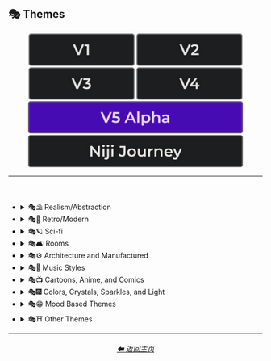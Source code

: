 <h2>🎭 Themes</h2>

<div align="center">

[<img src="/Images/Repo_Parts/Buttons/Version_Buttons/button_version_V1_inactive.webp?raw=true" alt="MidJourney V1" height="64" />](/Pages/MJ_V1/Style_Pages/Sphere/Themes.md)
[<img src="/Images/Repo_Parts/Buttons/Version_Buttons/button_version_V2_inactive.webp?raw=true" alt="MidJourney V2" height="64" />](/Pages/MJ_V2/Style_Pages/Sphere/Themes.md)
[<img src="/Images/Repo_Parts/Buttons/Version_Buttons/button_version_V3_inactive.webp?raw=true" alt="MidJourney V3" height="64" />](/Pages/MJ_V3/Style_Pages/Just_The_Style/Themes.md)
[<img src="/Images/Repo_Parts/Buttons/Version_Buttons/button_version_V4_inactive.webp?raw=true" alt="MidJourney V4" height="64" />](/Pages/MJ_V4/Style_Pages/Just_The_Style/Themes.md)
<br>
[<img src="/Images/Repo_Parts/Buttons/Version_Buttons/button_version_V5_Alpha_active_half.webp?raw=true" alt="MidJourney V5" height="64" />](/Pages/MJ_V5/Style_Pages/Just_The_Style/Themes.md)
[<img src="/Images/Repo_Parts/Buttons/Version_Buttons/button_version_niji_inactive_half.webp?raw=true" alt="Niji Journey" height="64" />](/Pages/Niji_Journey/Style_Pages/Themes.md)

</div>

<hr>
<br>


- <details><summary>🎭⛱ Realism/Abstraction</summary><p><div align="center">

    | Realistic | Hyperrealistic | Hyper Real |
    | :-: | :-: | :-: |
    | <img src="/Images/MJ_V5/V5_Alpha_1/Midjourney_Styles/Realistic.webp?raw=true" width="256" /> | <img src="/Images/MJ_V5/V5_Alpha_1/Midjourney_Styles/Hyperrealistic.webp?raw=true" width="256" /> | <img src="/Images/MJ_V5/V5_Alpha_1/Midjourney_Styles/Hyper_Real.webp?raw=true" width="256" /> |
    
    <br>

    | Photorealistic | Photorealism |
    | :-: | :-: |
    | <img src="/Images/MJ_V5/V5_Alpha_1/Midjourney_Styles/Photorealistic.webp?raw=true" width="256" /> | <img src="/Images/MJ_V5/V5_Alpha_1/Midjourney_Styles/Photorealism.webp?raw=true" width="256" /> |

    <br>
    
    | Realism | Magic Realism | Fantastic Realism |
    | :-: | :-: | :-: |
    | <img src="/Images/MJ_V5/V5_Alpha_1/Midjourney_Styles/Realism.webp?raw=true" width="256" /> | <img src="/Images/MJ_V5/V5_Alpha_1/Midjourney_Styles/Magic_Realism.webp?raw=true" width="256" /> | <img src="/Images/MJ_V5/V5_Alpha_1/Midjourney_Styles/Fantastic_Realism.webp?raw=true" width="256" />  |

    <br>

    | Classical Realism | New Realism | Contemporary Realism |
    | :-: | :-: | :-: |
    | <img src="/Images/MJ_V5/V5_Alpha_1/Midjourney_Styles/Classical_Realism.webp?raw=true" width="256" /> | <img src="/Images/MJ_V5/V5_Alpha_1/Midjourney_Styles/New_Realism.webp?raw=true" width="256" /> | <img src="/Images/MJ_V5/V5_Alpha_1/Midjourney_Styles/Contemporary_Realism.webp?raw=true" width="256" /> |
    
    <br>

    | Surreal | Surrealism | Unrealistic |
    | :-: | :-: | :-: |
    | <img src="/Images/MJ_V5/V5_Alpha_1/Midjourney_Styles/Surreal.webp?raw=true" width="256" /> | <img src="/Images/MJ_V5/V5_Alpha_1/Midjourney_Styles/Surrealism.webp?raw=true" width="256" /> | <img src="/Images/MJ_V5/V5_Alpha_1/Midjourney_Styles/Unrealistic.webp?raw=true" width="256" /> |
    
    <br>

    | Non-Fiction | Fiction | Science Fiction |
    | :-: | :-: | :-: |
    | <img src="/Images/MJ_V5/V5_Alpha_1/Midjourney_Styles/Non-Fiction.webp?raw=true" width="256" /> | <img src="/Images/MJ_V5/V5_Alpha_1/Midjourney_Styles/Fiction.webp?raw=true" width="256" /> | <img src="/Images/MJ_V5/V5_Alpha_1/Midjourney_Styles/Science_Fiction.webp?raw=true" width="256" /> |

    <br>

    | Imagined | Imaginative | Imagination |
    | :-: | :-: | :-: |
    | <img src="/Images/MJ_V5/V5_Alpha_1/Midjourney_Styles/Imagined.webp?raw=true" width="256" /> | <img src="/Images/MJ_V5/V5_Alpha_1/Midjourney_Styles/Imaginative.webp?raw=true" width="256" /> | <img src="/Images/MJ_V5/V5_Alpha_1/Midjourney_Styles/Imagination.webp?raw=true" width="256" /> |
    
    <br>

    | Dreamlike | Dreamy | Fever-Dream |
    | :-: | :-: | :-: |
    | <img src="/Images/MJ_V5/V5_Alpha_1/Midjourney_Styles/Dreamlike.webp?raw=true" width="256" /> | <img src="/Images/MJ_V5/V5_Alpha_1/Midjourney_Styles/Dreamy.webp?raw=true" width="256" /> | <img src="/Images/MJ_V5/V5_Alpha_1/Midjourney_Styles/Fever-Dream.webp?raw=true" width="256" /> |

    <br>

    | Dreampunk | Daydreampunk |
    | :-: | :-: |
    | <img src="/Images/MJ_V5/V5_Alpha_1/Midjourney_Styles/Dreampunk.webp?raw=true" width="256" /> | <img src="/Images/MJ_V5/V5_Alpha_1/Midjourney_Styles/Daydreampunk.webp?raw=true" width="256" /> |

    <br>

    | Dreamcore | Weirdcore |
    | :-: | :-: |
    | <img src="/Images/MJ_V5/V5_Alpha_1/Midjourney_Styles/Dreamcore.webp?raw=true" width="256" /> | <img src="/Images/MJ_V5/V5_Alpha_1/Midjourney_Styles/Weirdcore.webp?raw=true" width="256" /> |

    <br>

    | Worldly | Otherworldly | Unworldly |
    | :-: | :-: | :-: |
    | <img src="/Images/MJ_V5/V5_Alpha_1/Midjourney_Styles/Worldly.webp?raw=true" width="256" /> | <img src="/Images/MJ_V5/V5_Alpha_1/Midjourney_Styles/Otherworldly.webp?raw=true" width="256" /> | <img src="/Images/MJ_V5/V5_Alpha_1/Midjourney_Styles/Unworldly.webp?raw=true" width="256" /> |
    
    <br>

    | From Another Realm | Wonderland |
    | :-: | :-: |
    | <img src="/Images/MJ_V5/V5_Alpha_1/Midjourney_Styles/From_Another_Realm.webp?raw=true" width="256" /> | <img src="/Images/MJ_V5/V5_Alpha_1/Midjourney_Styles/Wonderland.webp?raw=true" width="256" /> |
    
    <br>

    | Lucid | Ethereal | Ethereality |
    | :-: | :-: | :-: |
    | <img src="/Images/MJ_V5/V5_Alpha_1/Midjourney_Styles/Lucid.webp?raw=true" width="256" /> | <img src="/Images/MJ_V5/V5_Alpha_1/Midjourney_Styles/Ethereal.webp?raw=true" width="256" /> | <img src="/Images/MJ_V5/V5_Alpha_1/Midjourney_Styles/Ethereality.webp?raw=true" width="256" /> |

    <br>

    | Anemoiacore | Déjà vu |
    | :-: | :-: |
    | <img src="/Images/MJ_V5/V5_Alpha_1/Midjourney_Styles/Anemoiacore.webp?raw=true" width="256" /> | <img src="/Images/MJ_V5/V5_Alpha_1/Midjourney_Styles/Deja_Vu.webp?raw=true" width="256" /> |

    <br>
    
    | Abstract | Abstraction | Lyrical Abstraction |
    | :-: | :-: | :-: |
    | <img src="/Images/MJ_V5/V5_Alpha_1/Midjourney_Styles/Abstract.webp?raw=true" width="256" /> | <img src="/Images/MJ_V5/V5_Alpha_1/Midjourney_Styles/Abstraction.webp?raw=true" width="256" /> | <img src="/Images/MJ_V5/V5_Alpha_1/Midjourney_Styles/Lyrical_Abstraction.webp?raw=true" width="256" /> |
    
    <br>
    
    | Fantasy | Ethereal Fantasy | Dark Fantasy |
    | :-: | :-: | :-: |
    | <img src="/Images/MJ_V5/V5_Alpha_1/Midjourney_Styles/Fantasy.webp?raw=true" width="256" /> | <img src="/Images/MJ_V5/V5_Alpha_1/Midjourney_Styles/Ethereal_Fantasy.webp?raw=true" width="256" /> | <img src="/Images/MJ_V5/V5_Alpha_1/Midjourney_Styles/Dark_Fantasy.webp?raw=true" width="256" /> |
    
    <br>

    | Fantasy Map |
    | :-: |
    | <img src="/Images/MJ_V5/V5_Alpha_1/Midjourney_Styles/Fantasy_Map.webp?raw=true" width="256" /> |

    <br>
    
    | Illusion | Impossible | Nonsense |
    | :-: | :-: | :-: |
    | <img src="/Images/MJ_V5/V5_Alpha_1/Midjourney_Styles/Illusion.webp?raw=true" width="256" /> | <img src="/Images/MJ_V5/V5_Alpha_1/Midjourney_Styles/Impossible.webp?raw=true" width="256" /> | <img src="/Images/MJ_V5/V5_Alpha_1/Midjourney_Styles/Nonsense.webp?raw=true" width="256" /> |

    <br>

    | Intangible |
    | :-: |
    | <img src="/Images/MJ_V5/V5_Alpha_1/Midjourney_Styles/Intangible.webp?raw=true" width="256" /> |

    <br>
    
    | Visual Rhetoric | Visual Exaggeration |
    | :-: | :-: |
    | <img src="/Images/MJ_V5/V5_Alpha_1/Midjourney_Styles/Visual_Rhetoric.webp?raw=true" width="256" /> | <img src="/Images/MJ_V5/V5_Alpha_1/Midjourney_Styles/Visual_Exaggeration.webp?raw=true" width="256" /> |

    <br>
    
    | Exaggerated | Exaggeration |
    | :-: | :-: |
    | <img src="/Images/MJ_V5/V5_Alpha_1/Midjourney_Styles/Exaggerated.webp?raw=true" width="256" /> | <img src="/Images/MJ_V5/V5_Alpha_1/Midjourney_Styles/Exaggeration.webp?raw=true" width="256" /> |

  </div></p></details>


- <details><summary>🎭💾 Retro/Modern</summary><p><div align="center">

    | Retro | Retrowave |
    | :-: | :-: |
    | <img src="/Images/MJ_V5/V5_Alpha_1/Midjourney_Styles/Retro.webp?raw=true" width="256" /> | <img src="/Images/MJ_V5/V5_Alpha_1/Midjourney_Styles/Retrowave.webp?raw=true" width="256" /> |
    
    <br>
        
    | Nostalgiacore | Nostalgia |
    | :-: | :-: |
    | <img src="/Images/MJ_V5/V5_Alpha_1/Midjourney_Styles/Nostalgiacore.webp?raw=true" width="256" /> | <img src="/Images/MJ_V5/V5_Alpha_1/Midjourney_Styles/Nostalgia.webp?raw=true" width="256" /> |
    
    <br>

    | Vintage | Antique |
    | :-: | :-: |
    | <img src="/Images/MJ_V5/V5_Alpha_1/Midjourney_Styles/Vintage.webp?raw=true" width="256" /> | <img src="/Images/MJ_V5/V5_Alpha_1/Midjourney_Styles/Antique.webp?raw=true" width="256" /> |

    <br>

    | Cyberpunk | Postcyberpunk |
    | :-: | :-: |
    | <img src="/Images/MJ_V5/V5_Alpha_1/Midjourney_Styles/Cyberpunk.webp?raw=true" width="256" /> | <img src="/Images/MJ_V5/V5_Alpha_1/Midjourney_Styles/Postcyberpunk.webp?raw=true" width="256" /> |
    
    <br>

    | Atompunk | Nanopunk |
    | :-: | :-: |
    | <img src="/Images/MJ_V5/V5_Alpha_1/Midjourney_Styles/Atompunk.webp?raw=true" width="256" /> | <img src="/Images/MJ_V5/V5_Alpha_1/Midjourney_Styles/Nanopunk.webp?raw=true" width="256" /> |

    <br>

    | Raypunk | Rollerwave |
    | :-: | :-: |
    | <img src="/Images/MJ_V5/V5_Alpha_1/Midjourney_Styles/Raypunk.webp?raw=true" width="256" /> | <img src="/Images/MJ_V5/V5_Alpha_1/Midjourney_Styles/Rollerwave.webp?raw=true" width="256" /> |

    <br>
    
    | Rustic | Rusticcore | Rococopunk |
    | :-: | :-: | :-: |
    | <img src="/Images/MJ_V5/V5_Alpha_1/Midjourney_Styles/Rustic.webp?raw=true" width="256" /> | <img src="/Images/MJ_V5/V5_Alpha_1/Midjourney_Styles/Rusticcore.webp?raw=true" width="256" /> | <img src="/Images/MJ_V5/V5_Alpha_1/Midjourney_Styles/Rococopunk.webp?raw=true" width="256" /> |

    <br>
    
    | Pre-Historic | Historic | Prehistoricore |
    | :-: | :-: | :-: |
    | <img src="/Images/MJ_V5/V5_Alpha_1/Midjourney_Styles/Pre-Historic.webp?raw=true" width="256" /> | <img src="/Images/MJ_V5/V5_Alpha_1/Midjourney_Styles/Historic.webp?raw=true" width="256" /> | <img src="/Images/MJ_V5/V5_Alpha_1/Midjourney_Styles/Prehistoricore.webp?raw=true" width="256" /> |

    <br>

    | Jurassic | Ice Age | Wild West |
    | :-: | :-: | :-: |
    | <img src="/Images/MJ_V5/V5_Alpha_1/Midjourney_Styles/Jurassic.webp?raw=true" width="256" /> | <img src="/Images/MJ_V5/V5_Alpha_1/Midjourney_Styles/Ice_Age.webp?raw=true" width="256" /> | <img src="/Images/MJ_V5/V5_Alpha_1/Midjourney_Styles/Wild_West.webp?raw=true" width="256" /> |

    <br>

    | Modern | Modernismo |
    | :-: | :-: |
    | <img src="/Images/MJ_V5/V5_Alpha_1/Midjourney_Styles/Modern.webp?raw=true" width="256" /> | <img src="/Images/MJ_V5/V5_Alpha_1/Midjourney_Styles/Modernismo.webp?raw=true" width="256" /> |

    <br>
    
    | Futuristic | Futurism | Future Funk |
    | :-: | :-: | :-: |
    | <img src="/Images/MJ_V5/V5_Alpha_1/Midjourney_Styles/Futuristic.webp?raw=true" width="256" /> | <img src="/Images/MJ_V5/V5_Alpha_1/Midjourney_Styles/Futurism.webp?raw=true" width="256" /> | <img src="/Images/MJ_V5/V5_Alpha_1/Midjourney_Styles/Future_Funk.webp?raw=true" width="256" /> |
    
    <br>
    
    | Retro-Futurism | Cassette Futurism | Afrofuturist |
    | :-: | :-: | :-: |
    | <img src="/Images/MJ_V5/V5_Alpha_1/Midjourney_Styles/Retro-Futurism.webp?raw=true" width="256" /> | <img src="/Images/MJ_V5/V5_Alpha_1/Midjourney_Styles/Cassette_Futurism.webp?raw=true" width="256" /> | <img src="/Images/MJ_V5/V5_Alpha_1/Midjourney_Styles/Afrofuturist.webp?raw=true" width="256" /> |

  </div></p></details>


- <details><summary>🎭🪐 Sci-fi</summary><p><div align="center">

    | Sci-fi | Alchemy |
    | :-: | :-: |
    | <img src="/Images/MJ_V5/V5_Alpha_1/Midjourney_Styles/Sci-fi.webp?raw=true" width="256" /> | <img src="/Images/MJ_V5/V5_Alpha_1/Midjourney_Styles/Alchemy.webp?raw=true" width="256" /> |
    
    <br>

    | Terrestrial | Extraterrestrial | Alien |
    | :-: | :-: | :-: |
    | <img src="/Images/MJ_V5/V5_Alpha_1/Midjourney_Styles/Terrestrial.webp?raw=true" width="256" /> | <img src="/Images/MJ_V5/V5_Alpha_1/Midjourney_Styles/Extraterrestrial.webp?raw=true" width="256" /> | <img src="/Images/MJ_V5/V5_Alpha_1/Midjourney_Styles/Alien.webp?raw=true" width="256" /> |

    <br>

    | Invaded | Invasion |
    | :-: | :-: |
    | <img src="/Images/MJ_V5/V5_Alpha_1/Midjourney_Styles/Invaded.webp?raw=true" width="256" /> | <img src="/Images/MJ_V5/V5_Alpha_1/Midjourney_Styles/Invasion.webp?raw=true" width="256" /> |
    
    <br>

    | Aurora | Aurorae | Auroracore |
    | :-: | :-: | :-: |
    | <img src="/Images/MJ_V5/V5_Alpha_1/Midjourney_Styles/Aurora.webp?raw=true" width="256" /> | <img src="/Images/MJ_V5/V5_Alpha_1/Midjourney_Styles/Aurorae.webp?raw=true" width="256" /> | <img src="/Images/MJ_V5/V5_Alpha_1/Midjourney_Styles/Auroracore.webp?raw=true" width="256" /> |

    <br>

    | Aurora Borealis | <br>Weirdcore Aurora<p><div align="center"><i><h6><a href="https://www.youtube.com/@FutureTechPilot">@Future Tech Pilot</a></h6></i></p> |
    | :-: | :-: |
    | <img src="/Images/MJ_V5/V5_Alpha_1/Midjourney_Styles/Aurora_Borealis.webp?raw=true" width="256" /> | <img src="/Images/MJ_V5/V5_Alpha_1/Midjourney_Styles/Weirdcore_Aurora.webp?raw=true" width="256" /> |

    <br>
    
    | Magic | Magical | Magicpunk |
    | :-: | :-: | :-: |
    | <img src="/Images/MJ_V5/V5_Alpha_1/Midjourney_Styles/Magic.webp?raw=true" width="256" /> | <img src="/Images/MJ_V5/V5_Alpha_1/Midjourney_Styles/Magical.webp?raw=true" width="256" /> | <img src="/Images/MJ_V5/V5_Alpha_1/Midjourney_Styles/Magicpunk.webp?raw=true" width="256" /> |

    <br>
    
    | Spell |
    | :-: |
    | <img src="/Images/MJ_V5/V5_Alpha_1/Midjourney_Styles/Spell.webp?raw=true" width="256" /> |

    <br>

    | Mystic | Mystical |
    | :-: | :-: |
    | <img src="/Images/MJ_V5/V5_Alpha_1/Midjourney_Styles/Mystic.webp?raw=true" width="256" /> | <img src="/Images/MJ_V5/V5_Alpha_1/Midjourney_Styles/Mystical.webp?raw=true" width="256" /> |

    <br>

    | Psychic | Metaphysical |
    | :-: | :-: |
    | <img src="/Images/MJ_V5/V5_Alpha_1/Midjourney_Styles/Psychic.webp?raw=true" width="256" /> | <img src="/Images/MJ_V5/V5_Alpha_1/Midjourney_Styles/Metaphysical.webp?raw=true" width="256" /> | <img src="/Images/MJ_V5/V5_Alpha_1/Midjourney_Styles/Metaphysical.webp?raw=true" width="256" /> |

    <br>

    | UFO | Lightsaber |
    | :-: | :-: |
    | <img src="/Images/MJ_V5/V5_Alpha_1/Midjourney_Styles/UFO.webp?raw=true" width="256" /> | <img src="/Images/MJ_V5/V5_Alpha_1/Midjourney_Styles/Lightsaber.webp?raw=true" width="256" /> |

    <br>

    | Aetherpunk | Decopunk |
    | :-: | :-: |
    | <img src="/Images/MJ_V5/V5_Alpha_1/Midjourney_Styles/Aetherpunk.webp?raw=true" width="256" /> | <img src="/Images/MJ_V5/V5_Alpha_1/Midjourney_Styles/Decopunk.webp?raw=true" width="256" /> |

    <br>

    | Dracopunk | Dragoncore | Unicorncore |
    | :-: | :-: | :-: |
    | <img src="/Images/MJ_V5/V5_Alpha_1/Midjourney_Styles/Dracopunk.webp?raw=true" width="256" /> | <img src="/Images/MJ_V5/V5_Alpha_1/Midjourney_Styles/Dragoncore.webp?raw=true" width="256" /> | <img src="/Images/MJ_V5/V5_Alpha_1/Midjourney_Styles/Unicorncore.webp?raw=true" width="256" /> |

    <br>

    | Fairycore | Fairy Folk | Spriggancore |
    | :-: | :-: | :-: |
    | <img src="/Images/MJ_V5/V5_Alpha_1/Midjourney_Styles/Fairycore.webp?raw=true" width="256" /> | <img src="/Images/MJ_V5/V5_Alpha_1/Midjourney_Styles/Fairy_Folk.webp?raw=true" width="256" /> | <img src="/Images/MJ_V5/V5_Alpha_1/Midjourney_Styles/Spriggancore.webp?raw=true" width="256" /> |

    <br>

    | Angelcore | Supernatural |
    | :-: | :-: |
    | <img src="/Images/MJ_V5/V5_Alpha_1/Midjourney_Styles/Angelcore.webp?raw=true" width="256" /> | <img src="/Images/MJ_V5/V5_Alpha_1/Midjourney_Styles/Supernatural.webp?raw=true" width="256" /> |

    <br>

    | Cryptidcore | Ghostcore | Spiritcore |
    | :-: | :-: | :-: |
    | <img src="/Images/MJ_V5/V5_Alpha_1/Midjourney_Styles/Cryptidcore.webp?raw=true" width="256" /> | <img src="/Images/MJ_V5/V5_Alpha_1/Midjourney_Styles/Ghostcore.webp?raw=true" width="256" /> | <img src="/Images/MJ_V5/V5_Alpha_1/Midjourney_Styles/Spiritcore.webp?raw=true" width="256" /> |
    
    <br>
    
    | Cypernoir | Goblincore | Rangercore |
    | :-: | :-: | :-: |
    | <img src="/Images/MJ_V5/V5_Alpha_1/Midjourney_Styles/Cypernoir.webp?raw=true" width="256" /> | <img src="/Images/MJ_V5/V5_Alpha_1/Midjourney_Styles/Goblincore.webp?raw=true" width="256" /> | <img src="/Images/MJ_V5/V5_Alpha_1/Midjourney_Styles/Rangercore.webp?raw=true" width="256" /> |
    
    <br>

    | Witchcore | Wizardcore | Magewave |
    | :-: | :-: | :-: |
    | <img src="/Images/MJ_V5/V5_Alpha_1/Midjourney_Styles/Witchcore.webp?raw=true" width="256" /> | <img src="/Images/MJ_V5/V5_Alpha_1/Midjourney_Styles/Wizardcore.webp?raw=true" width="256" /> | <img src="/Images/MJ_V5/V5_Alpha_1/Midjourney_Styles/Magewave.webp?raw=true" width="256" /> |
    
    <br>

    | Mythpunk |
    | :-: |
    | <img src="/Images/MJ_V5/V5_Alpha_1/Midjourney_Styles/Mythpunk.webp?raw=true" width="256" /> |

    <br>
    
    | Eye of Providence |
    | :-: |
    | <img src="/Images/MJ_V5/V5_Alpha_1/Midjourney_Styles/Eye_of_Providence.webp?raw=true" width="256" /> |

    <br>
    
    | Illuminati |
    | :-: |
    | <img src="/Images/MJ_V5/V5_Alpha_1/Midjourney_Styles/Illuminati.webp?raw=true" width="256" /> |

  </div></p></details>


- <details><summary>🎭🛋 Rooms</summary><p><div align="center">

    | Room |
    | :-: |
    | <img src="/Images/MJ_V5/V5_Alpha_1/Midjourney_Styles/Room.webp?raw=true" width="256" /> |

    <br>

    | Inside | Internal |
    | :-: | :-: |
    | <img src="/Images/MJ_V5/V5_Alpha_1/Midjourney_Styles/Inside.webp?raw=true" width="256" /> | <img src="/Images/MJ_V5/V5_Alpha_1/Midjourney_Styles/Internal.webp?raw=true" width="256" /> |

    <br>

    | Outside | External |
    | :-: | :-: |
    | <img src="/Images/MJ_V5/V5_Alpha_1/Midjourney_Styles/Outside.webp?raw=true" width="256" /> | <img src="/Images/MJ_V5/V5_Alpha_1/Midjourney_Styles/External.webp?raw=true" width="256" /> |

    <br>
    
    | Hotel Room | Apartment |
    | :-: | :-: |
    | <img src="/Images/MJ_V5/V5_Alpha_1/Midjourney_Styles/Hotel_Room.webp?raw=true" width="256" /> | <img src="/Images/MJ_V5/V5_Alpha_1/Midjourney_Styles/Apartment.webp?raw=true" width="256" /> |

    <br>

    | Labyrinth |
    | :-: |
    | <img src="/Images/MJ_V5/V5_Alpha_1/Midjourney_Styles/Labyrinth.webp?raw=true" width="256" /> |
    
    <br>

    | Living Room | Lounge |
    | :-: | :-: |
    | <img src="/Images/MJ_V5/V5_Alpha_1/Midjourney_Styles/Living_Room.webp?raw=true" width="256" /> | <img src="/Images/MJ_V5/V5_Alpha_1/Midjourney_Styles/Lounge.webp?raw=true" width="256" /> |

    <br>

    | Den | Front Room |
    | :-: | :-: |
    | <img src="/Images/MJ_V5/V5_Alpha_1/Midjourney_Styles/Den.webp?raw=true" width="256" /> | <img src="/Images/MJ_V5/V5_Alpha_1/Midjourney_Styles/Front_Room.webp?raw=true" width="256" /> |

    <br>

    | Dining Room | Kitchen |
    | :-: | :-: |
    | <img src="/Images/MJ_V5/V5_Alpha_1/Midjourney_Styles/Dining_Room.webp?raw=true" width="256" /> | <img src="/Images/MJ_V5/V5_Alpha_1/Midjourney_Styles/Kitchen.webp?raw=true" width="256" /> |

    <br>

    | Bedroom | Guest Room | Bathroom |
    | :-: | :-: | :-: |
    | <img src="/Images/MJ_V5/V5_Alpha_1/Midjourney_Styles/Bedroom.webp?raw=true" width="256" /> | <img src="/Images/MJ_V5/V5_Alpha_1/Midjourney_Styles/Guest_Room.webp?raw=true" width="256" /> | <img src="/Images/MJ_V5/V5_Alpha_1/Midjourney_Styles/Bathroom.webp?raw=true" width="256" /> |

    <br>

    | Hallway | Passageway |
    | :-: | :-: |
    | <img src="/Images/MJ_V5/V5_Alpha_1/Midjourney_Styles/Hallway.webp?raw=true" width="256" /> | <img src="/Images/MJ_V5/V5_Alpha_1/Midjourney_Styles/Passageway.webp?raw=true" width="256" /> |

    <br>

    | Greenhouse | Atrium |
    | :-: | :-: |
    | <img src="/Images/MJ_V5/V5_Alpha_1/Midjourney_Styles/Greenhouse.webp?raw=true" width="256" /> | <img src="/Images/MJ_V5/V5_Alpha_1/Midjourney_Styles/Atrium.webp?raw=true" width="256" /> |

    <br>

    | Conservatory | Sun-Room |
    | :-: | :-: |
    | <img src="/Images/MJ_V5/V5_Alpha_1/Midjourney_Styles/Conservatory.webp?raw=true" width="256" /> | <img src="/Images/MJ_V5/V5_Alpha_1/Midjourney_Styles/Sun-Room.webp?raw=true" width="256" /> |

    <br>

    | Study | Library |
    | :-: | :-: |
    | <img src="/Images/MJ_V5/V5_Alpha_1/Midjourney_Styles/Study.webp?raw=true" width="256" /> | <img src="/Images/MJ_V5/V5_Alpha_1/Midjourney_Styles/Library.webp?raw=true" width="256" /> |

    <br>

    | Office | Home-Office |
    | :-: | :-: |
    | <img src="/Images/MJ_V5/V5_Alpha_1/Midjourney_Styles/Office.webp?raw=true" width="256" /> | <img src="/Images/MJ_V5/V5_Alpha_1/Midjourney_Styles/Home-Office.webp?raw=true" width="256" /> |

    <br>

    | Attic | Crawlspace |
    | :-: | :-: |
    | <img src="/Images/MJ_V5/V5_Alpha_1/Midjourney_Styles/Attic.webp?raw=true" width="256" /> | <img src="/Images/MJ_V5/V5_Alpha_1/Midjourney_Styles/Crawlspace.webp?raw=true" width="256" /> |

    <br>

    | Basement | Cellar | Wine-Cellar |
    | :-: | :-: | :-: |
    | <img src="/Images/MJ_V5/V5_Alpha_1/Midjourney_Styles/Basement.webp?raw=true" width="256" /> | <img src="/Images/MJ_V5/V5_Alpha_1/Midjourney_Styles/Cellar.webp?raw=true" width="256" /> | <img src="/Images/MJ_V5/V5_Alpha_1/Midjourney_Styles/Wine-Cellar.webp?raw=true" width="256" /> |

    <br>

    | Rooftop | Underground |
    | :-: | :-: |
    | <img src="/Images/MJ_V5/V5_Alpha_1/Midjourney_Styles/Rooftop.webp?raw=true" width="256" /> | <img src="/Images/MJ_V5/V5_Alpha_1/Midjourney_Styles/Underground.webp?raw=true" width="256" /> |

    <br>

    | Storage Room | Closet |
    | :-: | :-: |
    | <img src="/Images/MJ_V5/V5_Alpha_1/Midjourney_Styles/Storage_Room.webp?raw=true" width="256" /> | <img src="/Images/MJ_V5/V5_Alpha_1/Midjourney_Styles/Closet.webp?raw=true" width="256" /> |

    <br>

    | Laundry Room | Utility Room | Mud-Room |
    | :-: | :-: | :-: |
    | <img src="/Images/MJ_V5/V5_Alpha_1/Midjourney_Styles/Laundry_Room.webp?raw=true" width="256" /> | <img src="/Images/MJ_V5/V5_Alpha_1/Midjourney_Styles/Utility_Room.webp?raw=true" width="256" /> | <img src="/Images/MJ_V5/V5_Alpha_1/Midjourney_Styles/Mud-Room.webp?raw=true" width="256" /> |

    <br>

    | Garage | Shed |
    | :-: | :-: |
    | <img src="/Images/MJ_V5/V5_Alpha_1/Midjourney_Styles/Garage.webp?raw=true" width="256" /> | <img src="/Images/MJ_V5/V5_Alpha_1/Midjourney_Styles/Shed.webp?raw=true" width="256" /> |

    <br>

    | Porch | Balcony |
    | :-: | :-: |
    | <img src="/Images/MJ_V5/V5_Alpha_1/Midjourney_Styles/Porch.webp?raw=true" width="256" /> | <img src="/Images/MJ_V5/V5_Alpha_1/Midjourney_Styles/Balcony.webp?raw=true" width="256" /> |

    <br>

    | Game Room | Home Theater | Gym Room |
    | :-: | :-: | :-: |
    | <img src="/Images/MJ_V5/V5_Alpha_1/Midjourney_Styles/Game_Room.webp?raw=true" width="256" /> | <img src="/Images/MJ_V5/V5_Alpha_1/Midjourney_Styles/Home_Theater.webp?raw=true" width="256" /> | <img src="/Images/MJ_V5/V5_Alpha_1/Midjourney_Styles/Gym_Room.webp?raw=true" width="256" /> |

    <br>

    | Nursery | Prayer Room |
    | :-: | :-: |
    | <img src="/Images/MJ_V5/V5_Alpha_1/Midjourney_Styles/Nursery.webp?raw=true" width="256" /> | <img src="/Images/MJ_V5/V5_Alpha_1/Midjourney_Styles/Prayer_Room.webp?raw=true" width="256" /> |

  </div></p></details>


- <details><summary>🎭⚙ Architecture and Manufactured</summary><p><div align="center">

    | Cityscape | Architecture | Balinese Architecture |
    | :-: | :-: | :-: |
    | <img src="/Images/MJ_V5/V5_Alpha_1/Midjourney_Styles/Cityscape.webp?raw=true" width="256" /> | <img src="/Images/MJ_V5/V5_Alpha_1/Midjourney_Styles/Architecture.webp?raw=true" width="256" /> | <img src="/Images/MJ_V5/V5_Alpha_1/Midjourney_Styles/Balinese_Architecture.webp?raw=true" width="256" /> |
        
    <br>

    | Structure | Structural | Scaffolding |
    | :-: | :-: | :-: |
    | <img src="/Images/MJ_V5/V5_Alpha_1/Midjourney_Styles/Structure.webp?raw=true" width="256" /> | <img src="/Images/MJ_V5/V5_Alpha_1/Midjourney_Styles/Structural.webp?raw=true" width="256" /> | <img src="/Images/MJ_V5/V5_Alpha_1/Midjourney_Styles/Scaffolding.webp?raw=true" width="256" /> |
    
    <br>

    | Manufactured | Makeshift |
    | :-: | :-: |
    | <img src="/Images/MJ_V5/V5_Alpha_1/Midjourney_Styles/Manufactured.webp?raw=true" width="256" /> | <img src="/Images/MJ_V5/V5_Alpha_1/Midjourney_Styles/Makeshift.webp?raw=true" width="256" /> |
    
    <br>
    
    | Bronzepunk | Steelpunk | Clockpunk |
    | :-: | :-: | :-: |
    | <img src="/Images/MJ_V5/V5_Alpha_1/Midjourney_Styles/Bronzepunk.webp?raw=true" width="256" /> | <img src="/Images/MJ_V5/V5_Alpha_1/Midjourney_Styles/Steelpunk.webp?raw=true" width="256" /> | <img src="/Images/MJ_V5/V5_Alpha_1/Midjourney_Styles/Clockpunk.webp?raw=true" width="256" /> 
    
    <br>
    
    | Steampunk | Dieselpunk | Gadgetpunk |
    | :-: | :-: | :-: |
    | <img src="/Images/MJ_V5/V5_Alpha_1/Midjourney_Styles/Steampunk.webp?raw=true" width="256" /> | <img src="/Images/MJ_V5/V5_Alpha_1/Midjourney_Styles/Dieselpunk.webp?raw=true" width="256" /> | <img src="/Images/MJ_V5/V5_Alpha_1/Midjourney_Styles/Gadgetpunk.webp?raw=true" width="256" /> |

    <br>

    | Funhouse | Toyland | Carnival |
    | :-: | :-: | :-: |
    | <img src="/Images/MJ_V5/V5_Alpha_1/Midjourney_Styles/Funhouse.webp?raw=true" width="256" /> | <img src="/Images/MJ_V5/V5_Alpha_1/Midjourney_Styles/Toyland.webp?raw=true" width="256" /> | <img src="/Images/MJ_V5/V5_Alpha_1/Midjourney_Styles/Carnival.webp?raw=true" width="256" /> |
    
    <br>

    | Salvagepunk | Silkpunk | Sandalpunk |
    | :-: | :-: | :-: |
    | <img src="/Images/MJ_V5/V5_Alpha_1/Midjourney_Styles/Salvagepunk.webp?raw=true" width="256" /> | <img src="/Images/MJ_V5/V5_Alpha_1/Midjourney_Styles/Silkpunk.webp?raw=true" width="256" /> | <img src="/Images/MJ_V5/V5_Alpha_1/Midjourney_Styles/Sandalpunk.webp?raw=true" width="256" /> |

    <br>

    | Swordpunk | Cassettepunk | Formicapunk |
    | :-: | :-: | :-: |
    | <img src="/Images/MJ_V5/V5_Alpha_1/Midjourney_Styles/Swordpunk.webp?raw=true" width="256" /> | <img src="/Images/MJ_V5/V5_Alpha_1/Midjourney_Styles/Cassettepunk.webp?raw=true" width="256" /> | <img src="/Images/MJ_V5/V5_Alpha_1/Midjourney_Styles/Formicapunk.webp?raw=true" width="256" /> |

    <br>

    | Brutalism | Sphinx | Ziggurat |
    | :-: | :-: | :-: |
    | <img src="/Images/MJ_V5/V5_Alpha_1/Midjourney_Styles/Brutalism.webp?raw=true" width="256" /> | <img src="/Images/MJ_V5/V5_Alpha_1/Midjourney_Styles/Sphinx.webp?raw=true" width="256" /> | <img src="/Images/MJ_V5/V5_Alpha_1/Midjourney_Styles/Ziggurat.webp?raw=true" width="256" /> |

    <br>

    | Industrial Design | Googie |
    | :-: | :-: |
    | <img src="/Images/MJ_V5/V5_Alpha_1/Midjourney_Styles/Industrial_Design.webp?raw=true" width="256" /> | <img src="/Images/MJ_V5/V5_Alpha_1/Midjourney_Styles/Googie.webp?raw=true" width="256" /> |

    <br>
    
    | Pillar |
    | :-: |
    | <img src="/Images/MJ_V5/V5_Alpha_1/Midjourney_Styles/Pillar.webp?raw=true" width="256" /> |

    <br>

    | Shack | Property | Company |
    | :-: | :-: | :-: |
    | <img src="/Images/MJ_V5/V5_Alpha_1/Midjourney_Styles/Shack.webp?raw=true" width="256" /> | <img src="/Images/MJ_V5/V5_Alpha_1/Midjourney_Styles/Property.webp?raw=true" width="256" /> | <img src="/Images/MJ_V5/V5_Alpha_1/Midjourney_Styles/Company.webp?raw=true" width="256" /> |
    
    <br>
    
    | House | Multiplex |
    | :-: | :-: |
    | <img src="/Images/MJ_V5/V5_Alpha_1/Midjourney_Styles/House.webp?raw=true" width="256" /> | <img src="/Images/MJ_V5/V5_Alpha_1/Midjourney_Styles/Multiplex.webp?raw=true" width="256" /> |
    
    <br>
    
    | Castle | Mansion | Kingdom |
    | :-: | :-: | :-: |
    | <img src="/Images/MJ_V5/V5_Alpha_1/Midjourney_Styles/Castle.webp?raw=true" width="256" /> | <img src="/Images/MJ_V5/V5_Alpha_1/Midjourney_Styles/Mansion.webp?raw=true" width="256" /> | <img src="/Images/MJ_V5/V5_Alpha_1/Midjourney_Styles/Kingdom.webp?raw=true" width="256" /> |

    <br>

    | Playground | Poolcore |
    | :-: | :-: |
    | <img src="/Images/MJ_V5/V5_Alpha_1/Midjourney_Styles/Playground.webp?raw=true" width="256" /> | <img src="/Images/MJ_V5/V5_Alpha_1/Midjourney_Styles/Poolcore.webp?raw=true" width="256" /> |

    <br>

    | Labcore | Nuclear |
    | :-: | :-: |
    | <img src="/Images/MJ_V5/V5_Alpha_1/Midjourney_Styles/Labcore.webp?raw=true" width="256" /> | <img src="/Images/MJ_V5/V5_Alpha_1/Midjourney_Styles/Nuclear.webp?raw=true" width="256" /> |

    <br>

    | Machine | Submachine | Machinescape |
    | :-: | :-: | :-: |
    | <img src="/Images/MJ_V5/V5_Alpha_1/Midjourney_Styles/Machine.webp?raw=true" width="256" /> | <img src="/Images/MJ_V5/V5_Alpha_1/Midjourney_Styles/Submachine.webp?raw=true" width="256" /> | <img src="/Images/MJ_V5/V5_Alpha_1/Midjourney_Styles/Machinescape.webp?raw=true" width="256" /> |

    <br>

    | Robotic | Cyborgism | Autonomous |
    | :-: | :-: | :-: |
    | <img src="/Images/MJ_V5/V5_Alpha_1/Midjourney_Styles/Robotic.webp?raw=true" width="256" /> | <img src="/Images/MJ_V5/V5_Alpha_1/Midjourney_Styles/Cyborgism.webp?raw=true" width="256" /> | <img src="/Images/MJ_V5/V5_Alpha_1/Midjourney_Styles/Autonomous.webp?raw=true" width="256" /> |
    
    <br>

    | Legopunk | Legogearpunk |
    | :-: | :-: |
    | <img src="/Images/MJ_V5/V5_Alpha_1/Midjourney_Styles/Legopunk.webp?raw=true" width="256" /> | <img src="/Images/MJ_V5/V5_Alpha_1/Midjourney_Styles/Legogearpunk.webp?raw=true" width="256" /> |

    <br>

    | Tinkercore | Craftcore |
    | :-: | :-: |
    | <img src="/Images/MJ_V5/V5_Alpha_1/Midjourney_Styles/Tinkercore.webp?raw=true" width="256" /> | <img src="/Images/MJ_V5/V5_Alpha_1/Midjourney_Styles/Craftcore.webp?raw=true" width="256" /> |

    <br>
        
    | Stimwave | Wormcore |
    | :-: | :-: |
    | <img src="/Images/MJ_V5/V5_Alpha_1/Midjourney_Styles/Stimwave.webp?raw=true" width="256" /> | <img src="/Images/MJ_V5/V5_Alpha_1/Midjourney_Styles/Wormcore.webp?raw=true" width="256" /> |

    <br>
        
    | Barbiecore | Dollcore | Sanriocore |
    | :-: | :-: | :-: |
    | <img src="/Images/MJ_V5/V5_Alpha_1/Midjourney_Styles/Barbiecore.webp?raw=true" width="256" /> | <img src="/Images/MJ_V5/V5_Alpha_1/Midjourney_Styles/Dollcore.webp?raw=true" width="256" /> | <img src="/Images/MJ_V5/V5_Alpha_1/Midjourney_Styles/Sanriocore.webp?raw=true" width="256" /> |

    <br>

    | Palewave | Normcore |
    | :-: | :-: |
    | <img src="/Images/MJ_V5/V5_Alpha_1/Midjourney_Styles/Palewave.webp?raw=true" width="256" /> | <img src="/Images/MJ_V5/V5_Alpha_1/Midjourney_Styles/Normcore.webp?raw=true" width="256" /> |

    <br>
    
    | Bombacore | Thriftcore |
    | :-: | :-: |
    | <img src="/Images/MJ_V5/V5_Alpha_1/Midjourney_Styles/Bombacore.webp?raw=true" width="256" /> | <img src="/Images/MJ_V5/V5_Alpha_1/Midjourney_Styles/Thriftcore.webp?raw=true" width="256" /> |

    <br>

    | Dollpunk |
    | :-: |
    | <img src="/Images/MJ_V5/V5_Alpha_1/Midjourney_Styles/Dollpunk.webp?raw=true" width="256" /> |

  </div></p></details>


- <details><summary>🎭🎵 Music Styles</summary><p><div align="center">

    | Music | Musical | Musical Notation |
    | :-: | :-: | :-: |
    | <img src="/Images/MJ_V5/V5_Alpha_1/Midjourney_Styles/Music.webp?raw=true" width="256" /> | <img src="/Images/MJ_V5/V5_Alpha_1/Midjourney_Styles/Musical.webp?raw=true" width="256" /> | <img src="/Images/MJ_V5/V5_Alpha_1/Midjourney_Styles/Musical_Notation.webp?raw=true" width="256" /> |
    
    
    <br>
    
    | Musica |
    | :-: |
    | <img src="/Images/MJ_V5/V5_Alpha_1/Midjourney_Styles/Musica.webp?raw=true" width="256" /> |

    <br>
    
    | Funky | Groovy | Disco |
    | :-: | :-: | :-: |
    | <img src="/Images/MJ_V5/V5_Alpha_1/Midjourney_Styles/Funky.webp?raw=true" width="256" /> | <img src="/Images/MJ_V5/V5_Alpha_1/Midjourney_Styles/Groovy.webp?raw=true" width="256" /> | <img src="/Images/MJ_V5/V5_Alpha_1/Midjourney_Styles/Disco.webp?raw=true" width="256" /> |

    <br>
    
    | Punk | Post-Punk | Folk Punk |
    | :-: | :-: | :-: |
    | <img src="/Images/MJ_V5/V5_Alpha_1/Midjourney_Styles/Punk.webp?raw=true" width="256" /> | <img src="/Images/MJ_V5/V5_Alpha_1/Midjourney_Styles/Post-Punk.webp?raw=true" width="256" /> | <img src="/Images/MJ_V5/V5_Alpha_1/Midjourney_Styles/Folk_Punk.webp?raw=true" width="256" /> |

    <br>

    | Hip-Hop | Rave |
    | :-: | :-: |
    | <img src="/Images/MJ_V5/V5_Alpha_1/Midjourney_Styles/Hip-Hop.webp?raw=true" width="256" /> | <img src="/Images/MJ_V5/V5_Alpha_1/Midjourney_Styles/Rave.webp?raw=true" width="256" /> |
    
    <br>

    | Vaporwave | Synthwave | Chillwave |
    | :-: | :-: | :-: |
    | <img src="/Images/MJ_V5/V5_Alpha_1/Midjourney_Styles/Vaporwave.webp?raw=true" width="256" /> | <img src="/Images/MJ_V5/V5_Alpha_1/Midjourney_Styles/Synthwave.webp?raw=true" width="256" /> | <img src="/Images/MJ_V5/V5_Alpha_1/Midjourney_Styles/Chillwave.webp?raw=true" width="256" /> |
    
    <br>

    | Hypnagogic Pop | Hyperpop | K-Pop |
    | :-: | :-: | :-: |
    | <img src="/Images/MJ_V5/V5_Alpha_1/Midjourney_Styles/Hypnagogic_Pop.webp?raw=true" width="256" /> | <img src="/Images/MJ_V5/V5_Alpha_1/Midjourney_Styles/Hyperpop.webp?raw=true" width="256" /> | <img src="/Images/MJ_V5/V5_Alpha_1/Midjourney_Styles/K-Pop.webp?raw=true" width="256" /> |
    
    <br>

    | Tenwave | Bardcore | Breakcore |
    | :-: | :-: | :-: |
    | <img src="/Images/MJ_V5/V5_Alpha_1/Midjourney_Styles/Tenwave.webp?raw=true" width="256" /> | <img src="/Images/MJ_V5/V5_Alpha_1/Midjourney_Styles/Bardcore.webp?raw=true" width="256" /> | <img src="/Images/MJ_V5/V5_Alpha_1/Midjourney_Styles/Breakcore.webp?raw=true" width="256" /> |

    <br>
    
    | Cargopunk |
    | :-: |
    | <img src="/Images/MJ_V5/V5_Alpha_1/Midjourney_Styles/Cargopunk.webp?raw=true" width="256" /> |

    <br>
        
    | Shpongle | In The Style of Shpongle |
    | :-: | :-: |
    | <img src="/Images/MJ_V5/V5_Alpha_1/Midjourney_Styles/Shpongle.webp?raw=true" width="256" /> | <img src="/Images/MJ_V5/V5_Alpha_1/Midjourney_Styles/in_the_Style_of_Shpongle.webp?raw=true" width="256" /> |

  </div></p></details>


- <details><summary>🎭📺 Cartoons, Anime, and Comics</summary><p><div align="center">

    | Cartoon | Marvel Comics |
    | :-: | :-: |
    | <img src="/Images/MJ_V5/V5_Alpha_1/Midjourney_Styles/Cartoon.webp?raw=true" width="256" /> | <img src="/Images/MJ_V5/V5_Alpha_1/Midjourney_Styles/Marvel_Comics.webp?raw=true" width="256" /> |

    <br>
    
    | Anime | Animecore | Manga |
    | :-: | :-: | :-: |
    | <img src="/Images/MJ_V5/V5_Alpha_1/Midjourney_Styles/Anime.webp?raw=true" width="256" /> | <img src="/Images/MJ_V5/V5_Alpha_1/Midjourney_Styles/Animecore.webp?raw=true" width="256" /> | <img src="/Images/MJ_V5/V5_Alpha_1/Midjourney_Styles/Manga.webp?raw=true" width="256" /> |

    <br>

    | Kawaii | UwU |
    | :-: | :-: |
    | <img src="/Images/MJ_V5/V5_Alpha_1/Midjourney_Styles/Kawaii.webp?raw=true" width="256" /> | <img src="/Images/MJ_V5/V5_Alpha_1/Midjourney_Styles/UwU.webp?raw=true" width="256" /> |

  </div></p></details>


- <details><summary>🎭🎆 Colors, Crystals, Sparkles, and Light</summary><p><div align="center">

    | Crystalcore | Sparklecore |
    | :-: | :-: |
    | <img src="/Images/MJ_V5/V5_Alpha_1/Midjourney_Styles/Crystalcore.webp" width="256" /> | <img src="/Images/MJ_V5/V5_Alpha_1/Midjourney_Styles/Sparklecore.webp?raw=true" width="256" /> |

    <br>

    | Rainbowcore | Pastelwave | Pastelpunk |
    | :-: | :-: | :-: |
    | <img src="/Images/MJ_V5/V5_Alpha_1/Midjourney_Styles/Rainbowcore.webp?raw=true" width="256" /> | <img src="/Images/MJ_V5/V5_Alpha_1/Midjourney_Styles/Pastelwave.webp?raw=true" width="256" /> | <img src="/Images/MJ_V5/V5_Alpha_1/Midjourney_Styles/Pastelpunk.webp?raw=true" width="256" /> |

    <br>

    | Glowwave | Glo-Fi | Neonpunk |
    | :-: | :-: | :-: |
    | <img src="/Images/MJ_V5/V5_Alpha_1/Midjourney_Styles/Glowwave.webp?raw=true" width="256" /> | <img src="/Images/MJ_V5/V5_Alpha_1/Midjourney_Styles/Glo-Fi.webp?raw=true" width="256" /> | <img src="/Images/MJ_V5/V5_Alpha_1/Midjourney_Styles/Neonpunk.webp?raw=true" width="256" /> |
    
    <br>

    | Lightcore |
    | :-: |
    | <img src="/Images/MJ_V5/V5_Alpha_1/Midjourney_Styles/Lightcore.webp?raw=true" width="256" /> |
    
    <br>
    
    | Fractalpunk |
    | :-: |
    | <img src="/Images/MJ_V5/V5_Alpha_1/Midjourney_Styles/Fractalpunk.webp?raw=true" width="256" /> |

    <br>

    | <br>Chromiesthesia<p><div align="center"><i><h6>@Chromie</h6></i></p> |
    | :-: |
    | <img src="/Images/MJ_V5/V5_Alpha_1/Midjourney_Styles/Chromiesthesia.webp?raw=true" width="256" /> |

  </div></p></details>


- <details><summary>🎭😁 Mood Based Themes</summary><p><div align="center">

    | Warmcore | Lovecore |
    | :-: | :-: |
    | <img src="/Images/MJ_V5/V5_Alpha_1/Midjourney_Styles/Warmcore.webp?raw=true" width="256" /> | <img src="/Images/MJ_V5/V5_Alpha_1/Midjourney_Styles/Lovecore.webp?raw=true" width="256" /> |

    <br>
    
    | Happycore | Smilecore |
    | :-: | :-: |
    | <img src="/Images/MJ_V5/V5_Alpha_1/Midjourney_Styles/Happycore.webp?raw=true" width="256" /> | <img src="/Images/MJ_V5/V5_Alpha_1/Midjourney_Styles/Smilecore.webp?raw=true" width="256" /> |

    <br>

    | Gloomcore | Dullcore |
    | :-: | :-: |
    | <img src="/Images/MJ_V5/V5_Alpha_1/Midjourney_Styles/Gloomcore.webp?raw=true" width="256" /> | <img src="/Images/MJ_V5/V5_Alpha_1/Midjourney_Styles/Dullcore.webp?raw=true" width="256" /> |

    <br>
    
    | Dazecore | Sleepycore |
    | :-: | :-: |
    | <img src="/Images/MJ_V5/V5_Alpha_1/Midjourney_Styles/Dazecore.webp?raw=true" width="256" /> | <img src="/Images/MJ_V5/V5_Alpha_1/Midjourney_Styles/Sleepycore.webp?raw=true" width="256" /> |

  </div></p></details>


- <details><summary>🎭⛩ Other Themes</summary><p><div align="center">

    | Dark Aesthetic |
    | :-: |
    | <img src="/Images/MJ_V5/V5_Alpha_1/Midjourney_Styles/Dark_Aesthetic.webp?raw=true" width="256" /> |
    
    <br>

    | Gourmet |
    | :-: |
    | <img src="/Images/MJ_V5/V5_Alpha_1/Midjourney_Styles/Gourmet.webp?raw=true" width="256" /> |

    <br>
    
    | Archetype |
    | :-: |
    | <img src="/Images/MJ_V5/V5_Alpha_1/Midjourney_Styles/Archetype.webp?raw=true" width="256" /> |
    
    <br>
    
    | Airborne |
    | :-: |
    | <img src="/Images/MJ_V5/V5_Alpha_1/Midjourney_Styles/Airborne.webp?raw=true" width="256" /> |

    <br>
    
    | Microcosm | Macrocosm |
    | :-: | :-: |
    | <img src="/Images/MJ_V5/V5_Alpha_1/Midjourney_Styles/Microcosm.webp?raw=true" width="256" /> | <img src="/Images/MJ_V5/V5_Alpha_1/Midjourney_Styles/Macrocosm.webp?raw=true" width="256" /> |

    <br>
    
    | Cleancore | Safetycore |
    | :-: | :-: |
    | <img src="/Images/MJ_V5/V5_Alpha_1/Midjourney_Styles/Cleancore.webp?raw=true" width="256" /> | <img src="/Images/MJ_V5/V5_Alpha_1/Midjourney_Styles/Safetycore.webp?raw=true" width="256" /> |

    <br>

    | Academia |
    | :-: |
    | <img src="/Images/MJ_V5/V5_Alpha_1/Midjourney_Styles/Academia.webp?raw=true" width="256" /> |

    <br>

    | Tinycore | Miniaturecore | Miniature World |
    | :-: | :-: | :-: |
    | <img src="/Images/MJ_V5/V5_Alpha_1/Midjourney_Styles/Tinycore.webp?raw=true" width="256" /> | <img src="/Images/MJ_V5/V5_Alpha_1/Midjourney_Styles/Miniaturecore.webp?raw=true" width="256" /> | <img src="/Images/MJ_V5/V5_Alpha_1/Midjourney_Styles/Miniature_World.webp?raw=true" width="256" /> |

    <br>
    
    | Honeycore | Jamcore |
    | :-: | :-: |
    | <img src="/Images/MJ_V5/V5_Alpha_1/Midjourney_Styles/Honeycore.webp?raw=true" width="256" /> | <img src="/Images/MJ_V5/V5_Alpha_1/Midjourney_Styles/Jamcore.webp?raw=true" width="256" /> |

    <br>

    | Infinitywave | Infinitycore | Infinitypunk |
    | :-: | :-: | :-: |
    | <img src="/Images/MJ_V5/V5_Alpha_1/Midjourney_Styles/Infinitywave.webp?raw=true" width="256" /> | <img src="/Images/MJ_V5/V5_Alpha_1/Midjourney_Styles/Infinitycore.webp?raw=true" width="256" /> | <img src="/Images/MJ_V5/V5_Alpha_1/Midjourney_Styles/Infinitypunk.webp?raw=true" width="256" /> |
    
    <br>

    | MLG | Materialisimo | Slimepunk |
    | :-: | :-: | :-: |
    | <img src="/Images/MJ_V5/V5_Alpha_1/Midjourney_Styles/MLG.webp?raw=true" width="256" /> | <img src="/Images/MJ_V5/V5_Alpha_1/Midjourney_Styles/Materialisimo.webp?raw=true" width="256" /> | <img src="/Images/MJ_V5/V5_Alpha_1/Midjourney_Styles/Slimepunk.webp?raw=true" width="256" /> |

    <br>
    
    | Cuberpunk |
    | :-: |
    | <img src="/Images/MJ_V5/V5_Alpha_1/Midjourney_Styles/Cuberpunk.webp?raw=true" width="256" /> |

    <br>
    
    | Piwave | Fibonacciwave | Misterboombasicsuperfantasticwave |
    | :-: | :-: | :-: |
    | <img src="/Images/MJ_V5/V5_Alpha_1/Midjourney_Styles/Piwave.webp?raw=true" width="256" /> | <img src="/Images/MJ_V5/V5_Alpha_1/Midjourney_Styles/Fibonacciwave.webp?raw=true" width="256" /> | <img src="/Images/MJ_V5/V5_Alpha_1/Midjourney_Styles/Misterboombasicsuperfantasticwave.webp?raw=true" width="256" /> |

  </div></p></details>

<hr>
<div align="center">
    <h6><a href="/README.md">⬅ 返回主页</a></h6>
</div>